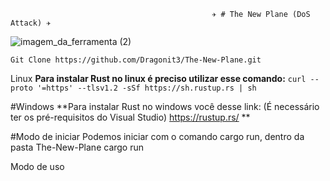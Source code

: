                                                  ✈️ # The New Plane (DoS Attack) ✈️


![imagem_da_ferramenta (2)](https://github.com/Dragonit3/The-New-Plane/assets/123481273/b56e5e41-a9fb-4fcc-9544-af51c2d3a785)


```Git Clone https://github.com/Dragonit3/The-New-Plane.git ```

Linux
**Para instalar Rust no linux é preciso utilizar esse comando:**
```curl --proto '=https' --tlsv1.2 -sSf https://sh.rustup.rs | sh ```


#Windows
**Para instalar Rust no windows você desse link: (É necessário ter os pré-requisitos do Visual Studio) https://rustup.rs/ **


#Modo de iniciar
Podemos iniciar com o comando cargo run, dentro da pasta The-New-Plane
cargo run


Modo de uso



